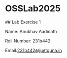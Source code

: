 # OSSLab2025



\## Lab Exercise 1

Name: Anubhav Aadinath

Roll Number: 231b442

Email:231b442@juetguna.in

<Solution code to part F>

